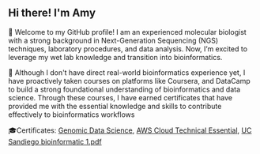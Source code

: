 ## Hi there! I'm Amy

👋 Welcome to my GitHub profile! I am an experienced molecular biologist with a strong background in Next-Generation Sequencing (NGS) techniques, laboratory procedures, and data analysis. Now, I’m excited to leverage my wet lab knowledge and transition into bioinformatics.

🍁 Although I don't have direct real-world bioinformatics experience yet, I have proactively taken courses on platforms like Coursera, and DataCamp to build a strong foundational understanding of bioinformatics and data science. Through these courses, I have earned certificates that have provided me with the essential knowledge and skills to contribute effectively to bioinformatics workflows

🎓Certificates:
[Genomic Data Science](https://coursera.org/share/e06ef18bf3a16a96bb473e0f39a8105d), 
[AWS Cloud Technical Essential](https://coursera.org/share/357f5e1fde10d227f140ce6cdc0ea4b9),
[UC Sandiego bioinformatic 1.pdf](https://github.com/user-attachments/files/17880253/uc.sandiego.bioinformatic.1.pdf)




